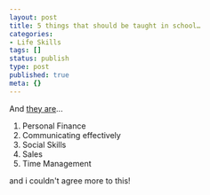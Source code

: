 ```yaml
---
layout: post
title: 5 things that should be taught in school…
categories:
- Life Skills
tags: []
status: publish
type: post
published: true
meta: {}
---
```

And [they are](http://briankim.net/blog/2007/03/top-5-things-that-should-be-taught-in-every-school/)...

1. Personal Finance
2. Communicating effectively
3. Social Skills
4. Sales
5. Time Management

and i couldn't agree more to this!
